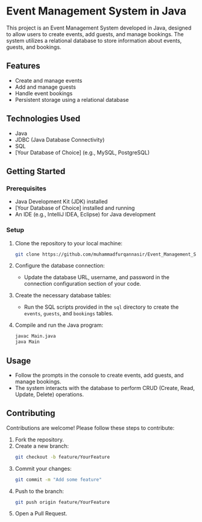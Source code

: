 # Event Management System in Java

This project is an Event Management System developed in Java, designed to allow users to create events, add guests, and manage bookings. The system utilizes a relational database to store information about events, guests, and bookings.

## Features

- Create and manage events
- Add and manage guests
- Handle event bookings
- Persistent storage using a relational database

## Technologies Used

- Java
- JDBC (Java Database Connectivity)
- SQL
- [Your Database of Choice] (e.g., MySQL, PostgreSQL)

## Getting Started

### Prerequisites

- Java Development Kit (JDK) installed
- [Your Database of Choice] installed and running
- An IDE (e.g., IntelliJ IDEA, Eclipse) for Java development

### Setup

1. Clone the repository to your local machine:
   ```bash
   git clone https://github.com/muhammadfurqannasir/Event_Management_System.git
   ```

2. Configure the database connection:
   - Update the database URL, username, and password in the connection configuration section of your code.

3. Create the necessary database tables:
   - Run the SQL scripts provided in the `sql` directory to create the `events`, `guests`, and `bookings` tables.

4. Compile and run the Java program:
   ```bash
   javac Main.java
   java Main
   ```

## Usage

- Follow the prompts in the console to create events, add guests, and manage bookings.
- The system interacts with the database to perform CRUD (Create, Read, Update, Delete) operations.

## Contributing

Contributions are welcome! Please follow these steps to contribute:

1. Fork the repository.
2. Create a new branch:
   ```bash
   git checkout -b feature/YourFeature
   ```
3. Commit your changes:
   ```bash
   git commit -m "Add some feature"
   ```
4. Push to the branch:
   ```bash
   git push origin feature/YourFeature
   ```
5. Open a Pull Request.
